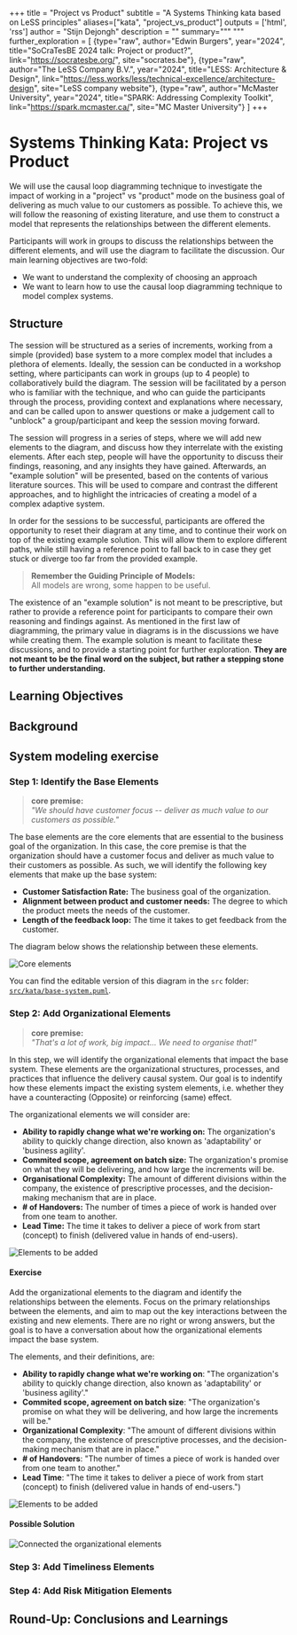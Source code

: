 +++
title = "Project vs Product"
subtitle = "A Systems Thinking kata based on LeSS principles"
aliases=["kata", "project_vs_product"]
outputs = ['html', 'rss']
author = "Stijn Dejongh"
description = ""
summary="""
"""
further_exploration = [
  {type="raw", author="Edwin Burgers", year="2024", title="SoCraTesBE 2024 talk: Project or product?", link="https://socratesbe.org/", site="socrates.be"},
  {type="raw", author="The LeSS Company B.V.", year="2024", title="LESS: Architecture & Design", link="https://less.works/less/technical-excellence/architecture-design", site="LeSS company website"},
  {type="raw", author="McMaster University", year="2024", title="SPARK: Addressing Complexity Toolkit", link="https://spark.mcmaster.ca/", site="MC Master University"}
]
+++

# Systems Thinking Kata: Project vs Product

We will use the causal loop diagramming technique to investigate the impact of working in a "project" vs "product" mode on the business goal of
delivering as much value to our customers as possible. To achieve this, we will follow the reasoning of existing literature, and use them to
construct a model that represents the relationships between the different elements.

Participants will work in groups to discuss the relationships between the different elements, and will use the diagram to facilitate the
discussion. Our main learning objectives are two-fold:

* We want to understand the complexity of choosing an approach
* We want to learn how to use the causal loop diagramming technique to model complex systems.

## Structure

The session will be structured as a series of increments, working from a simple (provided) base system to a more complex model that includes a
plethora of elements. Ideally, the session can be conducted in a workshop setting, where participants can work in groups (up to 4 people) to
collaboratively build the diagram. The session will be facilitated by a person who is familiar with the technique, and who can guide the
participants through the process, providing context and explanations where necessary, and can be called upon to answer questions or make a judgement
call to "unblock" a group/participant and keep the session moving forward.

The session will progress in a series of steps, where we will add new elements to the diagram, and discuss how they interrelate with the existing
elements. After each step, people will have the opportunity to discuss their findings, reasoning, and any insights they have gained.
Afterwards, an "example solution" will be presented, based on the contents of various literature sources.
This will be used to compare and contrast the different approaches, and to highlight the intricacies of creating a model of a complex adaptive system.

In order for the sessions to be successful, participants are offered the opportunity to reset their diagram at any time, and to continue their
work on top of the existing example solution. This will allow them to explore different paths, while still having a reference point to fall back
to in case they get stuck or diverge too far from the provided example.

> **Remember the Guiding Principle of Models:**  
> All models are wrong, some happen to be useful.

The existence of an "example solution" is not meant to be prescriptive, but rather to provide a reference point for participants to compare
their own reasoning and findings against. As mentioned in the first law of diagramming, the primary value in diagrams is in the discussions we
have while creating them. The example solution is meant to facilitate these discussions, and to provide a starting point for further exploration.
**They are not meant to be the final word on the subject, but rather a stepping stone to further understanding.**


## Learning Objectives

## Background

## System modeling exercise

### **Step 1:** Identify the Base Elements

> **core premise:**  
> _"We should have customer focus -- deliver as much value to our customers as possible."_

The base elements are the core elements that are essential to the business goal of the organization. In this case, the core premise is that the
organization should have a customer focus and deliver as much value to their customers as possible. As such, we will identify the following key
elements that make up the base system:

* **Customer Satisfaction Rate:** The business goal of the organization.
* **Alignment between product and customer needs:** The degree to which the product meets the needs of the customer.
* **Length of the feedback loop:** The time it takes to get feedback from the customer.

The diagram below shows the relationship between these elements.

![Core elements](/images/kata/value_delivery-PART_1.png)

You can find the editable version of this diagram in the `src` folder: [`src/kata/base-system.puml`](src/images/base-system.puml).

### **Step 2:** Add Organizational Elements

> **core premise:**  
> _"That's a lot of work, big impact... We need to organise that!"_

In this step, we will identify the organizational elements that impact the base system.
These elements are the organizational structures, processes, and practices that influence the delivery causal system.
Our goal is to indentify how these elements impact the existing system elements, i.e. whether they have a counteracting (Opposite) or
reinforcing (same) effect.

The organizational elements we will consider are:

* **Ability to rapidly change what we're working on:** The organization's ability to quickly change direction, also known as 'adaptability' or
  'business agility'.
* **Commited scope, agreement on batch size:** The organization's promise on what they will be delivering, and how large the increments will be.
* **Organisational Complexity:** The amount of different divisions within the company, the existence of prescriptive processes, and the
  decision-making mechanism that are in place.
* **# of Handovers:** The number of times a piece of work is handed over from one team to another.
* **Lead Time:** The time it takes to deliver a piece of work from start (concept) to finish (delivered value in hands of end-users).

![Elements to be added](/images/kata/organizational_elements_TO-ADD.png)

#### Exercise

Add the organizational elements to the diagram and identify the relationships between the elements.
Focus on the primary relationships between the elements, and aim to map out the key interactions between the existing and new elements.
There are no right or wrong answers, but the goal is to have a conversation about how the organizational elements impact the base system.

The elements, and their definitions, are:

* **Ability to rapidly change what we're working on**: "The organization's ability to quickly change direction, also known as 'adaptability' or
  'business agility'."
* **Commited scope, agreement on batch size**: "The organization's promise on what they will be delivering, and how large the increments will be."
* **Organizational Complexity**: "The amount of different divisions within the company, the existence of prescriptive processes, and the
  decision-making mechanism that are in place."
* **# of Handovers**: "The number of times a piece of work is handed over from one team to another."
* **Lead Time**: "The time it takes to deliver a piece of work from start (concept) to finish (delivered value in hands of end-users.")

![Elements to be added](/images/kata/organizational_elements_CONNECT-US.png)

#### Possible Solution

![Connected the organizational elements](/images/kata/organizational_elements_CONNECTED.png)

### **Step 3:** Add Timeliness Elements

### **Step 4:** Add Risk Mitigation Elements

## **Round-Up:** Conclusions and Learnings
